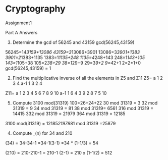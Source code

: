 # Cryptography
Assignment1

Part A Answers



3. Determine the gcd of 56245 and 43159
gcd(56245,43159)

56245=1*43159+13086
43159=3*13086+3901
13086=3*3901+1383
3901=2*1383+1135
1383=1*1135+248
1135=4*248+143
248=1*143+105
143=1*105+38
105=2*38+29
38=1*29+9
29=3*9+2
9=4*2+1
2=2*1+0
gcd(56245,43159) = 1

2. Find the multiplicative inverse of all the elements in Z5 and Z11
Z5=
a	1	2	3	4
a-1	1	3	2	4

Z11=
a	1	2	3	4	5	6	7	8	9	10
a-1	1	6	4	3	9	2	8	7	5	10

5. Compute 3100 mod(31319)
100=26+24+22 
30 mod 31319 = 3
32 mod 31319 = 9
34 mod 31319 = 81
38 mod 31319= 6561
316 mod 31319 = 14415
332 mod 31319 = 21979
364 mod 31319 = 12185

3100 mod(31319) = 12185*21979*81 mod 31319
		=25879

4. Compute _(n) for 34 and 210

(34) = 34-34-1
    =34-1(3-1)
    =34 * (1-1/3) = 54

(210) = 210-210-1
        = 210-1 (2-1)
        = 210 x (1-1/2) = 512





